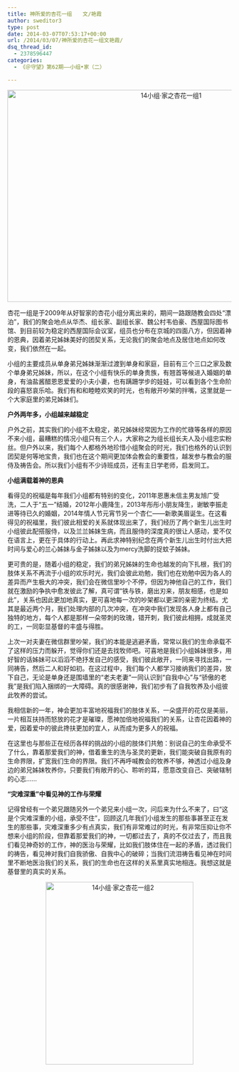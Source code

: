 ```yaml
---
title: 神所爱的杏花一组　　文/艳霞
author: sweditor3
type: post
date: 2014-03-07T07:53:17+00:00
url: /2014/03/07/神所爱的杏花一组文艳霞/
dsq_thread_id:
  - 2378596447
categories:
  - 《＠守望》第62期——小组•家（二）

---
```

<p style="text-align: center;">
  <a href="http://t5.shwchurch.org/wp-content/uploads/2014/03/14小组·家之杏花一组1.jpg"><img class="aligncenter  wp-image-10559" alt="14小组·家之杏花一组1" src="http://t5.shwchurch.org/wp-content/uploads/2014/03/14小组·家之杏花一组1.jpg" width="720" height="476" srcset="http://t5.shwchurch.org/wp-content/uploads/2014/03/14小组·家之杏花一组1.jpg 1200w, http://t5.shwchurch.org/wp-content/uploads/2014/03/14小组·家之杏花一组1-453x300.jpg 453w" sizes="(max-width: 720px) 100vw, 720px" /></a>
</p>

杏花一组是于2009年从好智家的杏花小组分离出来的，期间一路跟随教会四处“漂泊”，我们的聚会地点从华杰、组长家、副组长家、魏公村韦伯豪、西屋国际图书馆、到目前较为稳定的西屋国际会议室，组员也分布在京城的四面八方，但因着神的恩典，因着弟兄姊妹美好的团契关系，无论我们的聚会地点及居住地点如何改变，我们依然在一起。

小组的主要成员从单身弟兄姊妹渐渐过渡到单身和家庭，目前有三个三口之家及数个单身弟兄姊妹，所以，在这个小组有快乐的单身贵族，有翘首等候进入婚姻的单身，有油盐酱醋恩恩爱爱的小夫小妻，也有蹒跚学步的娃娃，可以看到各个生命阶段的喜怒哀乐哈。我们有和和睦睦欢笑的时光，也有敞开吵架的拌嘴，这里就是一个大家庭里的弟兄姊妹们。

**户外两年多，小组越来越稳定**

户外之前，其实我们的小组不太稳定，弟兄姊妹经常因为工作的忙碌等各样的原因不来小组，最糟糕的情况小组只有三个人，大家称之为组长组长夫人及小组忠实粉丝。但户外以来，我们每个人都格外地珍惜小组聚会的时光，我们也格外的认识到团契是何等地宝贵，我们也在这个期间更加体会教会的重要性，越发参与教会的服侍及祷告会。所以我们小组有不少诗班成员，还有主日学老师，启发同工。

**小组满载着神的恩典**

看得见的祝福是每年我们小组都有特别的变化，2011年恩惠未信主男友旭广受洗，二人于“五一”结婚，2012年小鹿降生，2013年彤彤小朋友降生，谢敏李振走进等待已久的婚姻，2014年情人节元宵节另一个杏仁——新歌美眉诞生。在这看得见的祝福里，我们彼此相爱的关系就体现出来了，我们经历了两个新生儿出生时小组彼此配搭服侍，以及兰兰姊妹生病，而且服侍的深度真的很让人感动，爱不仅在语言上，更在于具体的行动上。再此求神特别纪念在两个新生儿出生时付出大把时间与爱心的兰心姊妹与金子姊妹以及为mercy洗脚的捉蚊子姊妹。

更可贵的是，随着小组的稳定，我们的弟兄姊妹的生命也越发的向下扎根，我们的肢体关系不再流于小组的欢乐时光，我们会彼此劝勉，我们也在劝勉中因为各人的差异而产生极大的冲突，我们会在微信里吵个不停，但因为神他自己的工作，我们就在激励的争执中愈发彼此了解，真可谓“铁与铁，磨出刃来，朋友相感，也是如此”，关系也因此更加地真实，更可喜地每一次的吵架都以更深的亲密为终结。尤其是最近两个月，我们处理内部的几次冲突，在冲突中我们发现各人身上都有自己独特的地方，每个人都是那样一朵带刺的玫瑰，错开刺，我们彼此相拥，成就圣灵的工，一同彰显基督的丰盛与得胜。

上次一对夫妻在微信群里吵架，我们的本能是逃避矛盾，常常以我们的生命承载不了这样的压力而躲开，觉得你们还是去找牧师吧。可喜地是我们小组姊妹很多，用好智的话姊妹可以滔滔不绝抒发自己的感受，我们彼此敞开，一同来寻找出路，一同祷告，然后二人和好如初。在这过程中，我们每个人都学习接纳我们的差异，放下自己，无论是单身还是围墙里的“老夫老妻”一同认识到“自我中心”与“骄傲的老我”是我们陷入捆绑的一大障碍。真的很感谢神，我们初步有了自我牧养及小组彼此牧养的尝试。

我相信新的一年，神会更加丰富地祝福我们的肢体关系，一朵盛开的花仅是美丽，一片相互扶持而怒放的花才是璀璨，愿神加倍地祝福我们的关系，让杏花因着神的爱，因着爱中的彼此搀扶更加的宜人，从而成为更多人的祝福。

在这里也与那些正在经历各样的挑战的小组的肢体们共勉：别说自己的生命承受不了什么，靠着那爱我们的神，借着重生的洗与圣灵的更新，我们能突破自我原有的生命界限，扩宽我们生命的界限。我们不再呼喊教会的牧养不够，神透过小组及身边的弟兄姊妹牧养你，只要我们有敞开的心、聆听的耳，愿意改变自己、突破辖制的心志……

**“灾难深重”中看见神的工作与荣耀**

记得曾经有一个弟兄跟随另外一个弟兄来小组一次，问后来为什么不来了，曰“这是个灾难深重的小组，承受不住”，回顾这几年我们小组发生的那些事甚至正在发生的那些事，灾难深重多少有点真实，我们有非常难过的时光，有非常压抑让你不想来小组的阶段，但靠着那爱我们的神，一切都过去了，真的不仅过去了，而且我们看见神奇妙的工作，神的医治与荣耀，比如我们肢体住在一起的矛盾，透过我们的祷告，看见神对我们自我骄傲、自我中心的破碎；当我们流泪祷告看见神在时间里不断地医治我们的关系，我们的生命也在这样的关系里真实地相连。我想这就是基督里的真实的关系。

<p style="text-align: center;">
  <a href="http://t5.shwchurch.org/wp-content/uploads/2014/03/14小组·家之杏花一组2.jpg"><img class="aligncenter  wp-image-10560" alt="14小组·家之杏花一组2" src="http://t5.shwchurch.org/wp-content/uploads/2014/03/14小组·家之杏花一组2.jpg" width="332" height="410" srcset="http://t5.shwchurch.org/wp-content/uploads/2014/03/14小组·家之杏花一组2.jpg 554w, http://t5.shwchurch.org/wp-content/uploads/2014/03/14小组·家之杏花一组2-242x300.jpg 242w" sizes="(max-width: 332px) 100vw, 332px" /></a>
</p>

&nbsp;